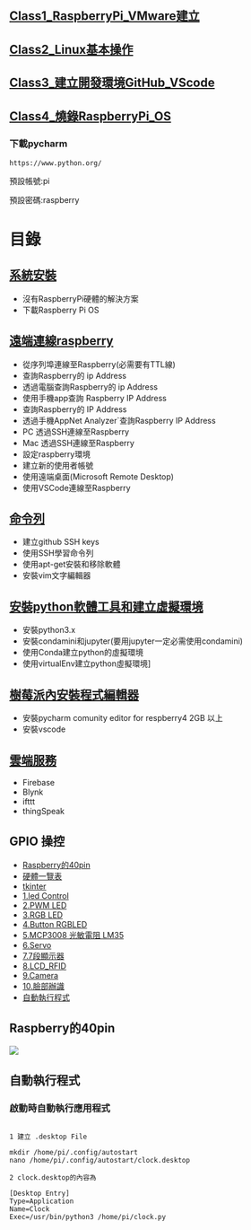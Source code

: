 
 

## [Class1_RaspberryPi_VMware建立](./Class1_RaspberryPi_VMware建立)


## [Class2_Linux基本操作](./Class2_Linux基本操作)


## [Class3_建立開發環境GitHub_VScode](./Class3_建立開發環境GitHub_VScode)


## [Class4_燒錄RaspberryPi_OS](./Class4_燒錄RaspberryPi_OS)


 

### 下載pycharm
```
https://www.python.org/
```




預設帳號:pi

預設密碼:raspberry

# 目錄
## [系統安裝](./目錄/系統安裝)
- 沒有RaspberryPi硬體的解決方案
- 下載Raspberry Pi OS

## [遠端連線raspberry](./目錄/遠端連線raspberry)
- 從序列埠連線至Raspberry(必需要有TTL線)
- 查詢Raspberry的 ip Address
- 透過電腦查詢Raspberry的 ip Address
- 使用手機app查詢 Raspberry IP Address
- 查詢Raspberry的 IP Address 
- 透過手機AppNet Analyzer`查詢Raspberry IP Address
- PC 透過SSH連線至Raspberry  
- Mac 透過SSH連線至Raspberry
- 設定raspberry環境 
- 建立新的使用者帳號
- 使用遠端桌面(Microsoft Remote Desktop) 
- 使用VSCode連線至Raspberry



## [命令列](./目錄/命令列)
- 建立github SSH keys
- 使用SSH學習命令列 
- 使用apt-get安裝和移除軟體
- 安裝vim文字編輯器

## [安裝python軟體工具和建立虛擬環境](./目錄/安裝軟體工具)
- 安裝python3.x
- 安裝condamini和jupyter(要用jupyter一定必需使用condamini)
- 使用Conda建立python的虛擬環境
- 使用virtualEnv建立python虛擬環境]

## [樹莓派內安裝程式編輯器](./目錄/樹莓派內安裝程式編輯器)
- 安裝pycharm comunity editor for respberry4 2GB 以上
- 安裝vscode

## [雲端服務](./目錄/雲端服務)
- Firebase
- Blynk
- ifttt
- thingSpeak

## GPIO 操控
- [Raspberry的40pin](#Raspberry的40pin)
- [硬體一覽表](./硬體一覽表)
- [tkinter](https://github.com/roberthsu2003/pythonWindow)
- [1.led Control](./Firebase_GPIO_tkinter/1LEDControl)
- [2.PWM LED](./Firebase_GPIO_tkinter/2PWMLed)
- [3.RGB LED](./Firebase_GPIO_tkinter/3RGBLed)
- [4.Button RGBLED](./Firebase_GPIO_tkinter/4Button_RGBLED)
- [5.MCP3008 光敏電阻 LM35](./Firebase_GPIO_tkinter/5MCP3008)
- [6.Servo](./Firebase_GPIO_tkinter/6servo)
- [7.7段顯示器](./Firebase_GPIO_tkinter/7seven_segment_display)
- [8.LCD_RFID](./Firebase_GPIO_tkinter/8LCD_RFID)
- [9.Camera](./Firebase_GPIO_tkinter/9Camera)
- [10.臉部辦識](./Firebase_GPIO_tkinter/10facial_recognition)
- [自動執行程式](#autoRunProgram)  


<a name="Raspberry的40pin"></a>
## Raspberry的40pin
![](./images/pic_40pin.png)


<a name=autoRunProgram></a>	
## 自動執行程式

### 啟動時自動執行應用程式

```

1 建立 .desktop File

mkdir /home/pi/.config/autostart
nano /home/pi/.config/autostart/clock.desktop

2 clock.desktop的內容為

[Desktop Entry]
Type=Application
Name=Clock
Exec=/usr/bin/python3 /home/pi/clock.py
```

